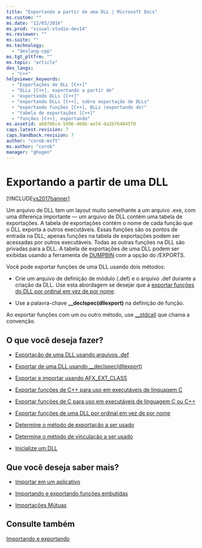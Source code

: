 ```yaml
---
title: "Exportando a partir de uma DLL | Microsoft Docs"
ms.custom: ""
ms.date: "12/03/2016"
ms.prod: "visual-studio-dev14"
ms.reviewer: ""
ms.suite: ""
ms.technology: 
  - "devlang-cpp"
ms.tgt_pltfrm: ""
ms.topic: "article"
dev_langs: 
  - "C++"
helpviewer_keywords: 
  - "Exportações de DLL [C++]"
  - "DLLs [C++], exportando a partir de"
  - "exportando DLLs [C++]"
  - "exportando DLLs [C++], sobre exportação de DLLs"
  - "exportando funções [C++], DLLs (exportando de)"
  - "tabela de exportações [C++]"
  - "funções [C++], exportando"
ms.assetid: a08f86c4-5996-460b-ae54-da2b764045f0
caps.latest.revision: 7
caps.handback.revision: 7
author: "corob-msft"
ms.author: "corob"
manager: "ghogen"
---
```

# Exportando a partir de uma DLL
[!INCLUDE[vs2017banner](../assembler/inline/includes/vs2017banner.md)]

Um arquivo de DLL tem um layout muito semelhante a um arquivo .exe, com uma diferença importante — um arquivo de DLL contém uma tabela de exportações.  A tabela de exportações contém o nome de cada função que o DLL exporta a outros executáveis.  Essas funções são os pontos de entrada na DLL; apenas funções na tabela de exportações podem ser acessadas por outros executáveis.  Todas as outras funções na DLL são privadas para a DLL.  A tabela de exportações de uma DLL podem ser exibidas usando a ferramenta de [DUMPBIN](../build/reference/dumpbin-reference.md) com a opção do \/EXPORTS.  
  
 Você pode exportar funções de uma DLL usando dois métodos:  
  
-   Crie um arquivo de definição de módulo \(.def\) e o arquivo .def durante a criação da DLL.  Use esta abordagem se desejar que a [exportar funções do DLL por ordinal em vez de por nome](../build/exporting-functions-from-a-dll-by-ordinal-rather-than-by-name.md).  
  
-   Use a palavra\-chave **\_\_declspec\(dllexport\)** na definição de função.  
  
 Ao exportar funções com um ou outro método, use [\_\_stdcall](../cpp/stdcall.md) que chama a convenção.  
  
## O que você deseja fazer?  
  
-   [Exportação de uma DLL usando arquivos .def](../build/exporting-from-a-dll-using-def-files.md)  
  
-   [Exportar de uma DLL usando \_\_declspec\(dllexport\)](../build/exporting-from-a-dll-using-declspec-dllexport.md)  
  
-   [Exportar e importar usando AFX\_EXT\_CLASS](../build/exporting-and-importing-using-afx-ext-class.md)  
  
-   [Exportar funções de C\+\+ para uso em executáveis de linguagem C](../build/exporting-cpp-functions-for-use-in-c-language-executables.md)  
  
-   [Exportar funções de C para uso em executáveis de linguagem C ou C\+\+](../build/exporting-c-functions-for-use-in-c-or-cpp-language-executables.md)  
  
-   [Exportar funções de uma DLL por ordinal em vez de por nome](../build/exporting-functions-from-a-dll-by-ordinal-rather-than-by-name.md)  
  
-   [Determine o método de exportação a ser usado](../build/determining-which-exporting-method-to-use.md)  
  
-   [Determine o método de vinculação a ser usado](../build/determining-which-linking-method-to-use.md)  
  
-   [Inicialize um DLL](../build/initializing-a-dll.md)  
  
## Que você deseja saber mais?  
  
-   [Importar em um aplicativo](../build/importing-into-an-application.md)  
  
-   [Importando e exportando funções embutidas](../Topic/Importing%20and%20Exporting%20Inline%20Functions.md)  
  
-   [Importações Mútuas](../Topic/Mutual%20Imports.md)  
  
## Consulte também  
 [Importando e exportando](../build/importing-and-exporting.md)